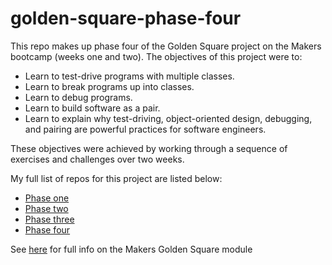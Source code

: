# golden-square-phase-four

This repo makes up phase four of the Golden Square project on the Makers bootcamp (weeks one and two). The objectives of this project were to:

- Learn to test-drive programs with multiple classes.
- Learn to break programs up into classes.
- Learn to debug programs.
- Learn to build software as a pair.
- Learn to explain why test-driving, object-oriented design, debugging, and pairing are powerful practices for software engineers.

These objectives were achieved by working through a sequence of exercises and challenges over two weeks.

My full list of repos for this project are listed below:
- [Phase one](https://github.com/atcq9876/golden-square-phase-one)
- [Phase two](https://github.com/atcq9876/golden-square-phase-two)
- [Phase three](https://github.com/atcq9876/golden-square-phase-three)
- [Phase four](https://github.com/atcq9876/golden-square-phase-four)

See [here](https://github.com/makersacademy/golden-square) for full info on the Makers Golden Square module
